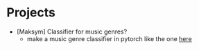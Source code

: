 # Projects
* [Maksym] Classifier for music genres? 
    * make a music genre classifier in pytorch like the one [here](https://github.com/mlachmish/MusicGenreClassification)

